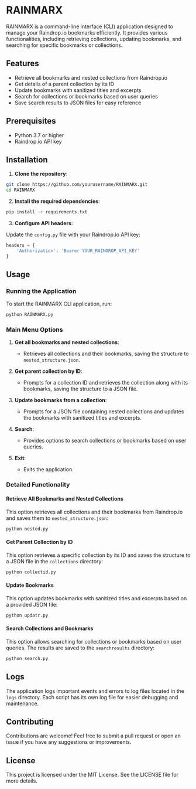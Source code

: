 # RAINMARX

RAINMARX is a command-line interface (CLI) application designed to manage your Raindrop.io bookmarks efficiently. It provides various functionalities, including retrieving collections, updating bookmarks, and searching for specific bookmarks or collections.

## Features

- Retrieve all bookmarks and nested collections from Raindrop.io
- Get details of a parent collection by its ID
- Update bookmarks with sanitized titles and excerpts
- Search for collections or bookmarks based on user queries
- Save search results to JSON files for easy reference

## Prerequisites

- Python 3.7 or higher
- Raindrop.io API key

## Installation

1. **Clone the repository**:

```bash
git clone https://github.com/yourusername/RAINMARX.git
cd RAINMARX
```

2. **Install the required dependencies**:

```bash
pip install -r requirements.txt
```

3. **Configure API headers**:

Update the `config.py` file with your Raindrop.io API key:

```python
headers = {
    'Authorization': 'Bearer YOUR_RAINDROP_API_KEY'
}
```

## Usage

### Running the Application

To start the RAINMARX CLI application, run:

```bash
python RAINMARX.py
```

### Main Menu Options

1. **Get all bookmarks and nested collections**:
   - Retrieves all collections and their bookmarks, saving the structure to `nested_structure.json`.

2. **Get parent collection by ID**:
   - Prompts for a collection ID and retrieves the collection along with its bookmarks, saving the structure to a JSON file.

3. **Update bookmarks from a collection**:
   - Prompts for a JSON file containing nested collections and updates the bookmarks with sanitized titles and excerpts.

4. **Search**:
   - Provides options to search collections or bookmarks based on user queries.

5. **Exit**:
   - Exits the application.

### Detailed Functionality

#### Retrieve All Bookmarks and Nested Collections

This option retrieves all collections and their bookmarks from Raindrop.io and saves them to `nested_structure.json`:

```bash
python nested.py
```

#### Get Parent Collection by ID

This option retrieves a specific collection by its ID and saves the structure to a JSON file in the `collections` directory:

```bash
python collectid.py
```

#### Update Bookmarks

This option updates bookmarks with sanitized titles and excerpts based on a provided JSON file:

```bash
python updatr.py
```

#### Search Collections and Bookmarks

This option allows searching for collections or bookmarks based on user queries. The results are saved to the `searchresults` directory:

```bash
python search.py
```

## Logs

The application logs important events and errors to log files located in the `logs` directory. Each script has its own log file for easier debugging and maintenance.

## Contributing

Contributions are welcome! Feel free to submit a pull request or open an issue if you have any suggestions or improvements.

## License

This project is licensed under the MIT License. See the LICENSE file for more details.
